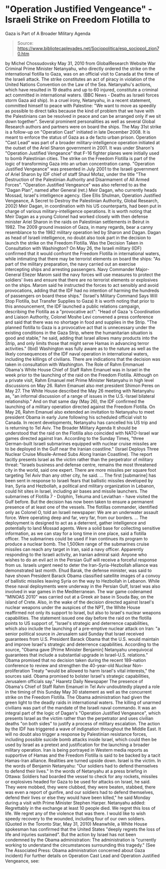 # "Operation Justified Vengeance" - Israeli Strike on Freedom Flotilla to 
Gaza is Part of A Broader Military Agenda

> Source: https://www.bibliotecapleyades.net/Sociopolitica/esp_sociopol_zion70.htm

by Michel Chossudovsky
May 31, 2010
from
GlobalResearch Website
War Criminal Prime Minister Netanyahu, who
directly ordered the strike on the international flotilla to Gaza, was
on an official visit to Canada at the time of the Israeli attack.
The strike constitutes an act of piracy in violation of the United
Nations Convention on the Law of the Sea.
Netanyahu's actions, which have resulted in 19 deaths and up to 60
injured, constitute a criminal act committed in international waters.
(BBC News - Deaths as Israeli forces storm Gaza aid ship).
In a cruel irony, Netanyahu, in a recent statement, committed himself to
peace with Palestine: "We want to move as speedily as possible to direct
talks because the kind of problem that we have with the Palestinians can
be resolved in peace and can be arranged only if we sit down together".
Several prominent personalities as well as several Global Research
authors and partners were on board the ships.
The May 31st strike is a follow-up on "Operation Cast" initiated in late
December 2008. It is meant to enforce the status of Gaza as a de facto urban
prison.
Operation "Cast Lead" was part of a broader military-intelligence operation
initiated at the outset of the Ariel Sharon government in 2001. It was under
Sharon's "Operation Justified Vengeance" that F-16 fighter planes were
initially used to bomb Palestinian cities. The strike on the Freedom
Flotilla is part of the logic of transforming Gaza into an urban
concentration camp.
"Operation Justified Vengeance" was presented in
July 2001 to the Israeli government of Ariel Sharon by IDF chief of staff
Shaul Mofaz, under the title "The Destruction of the Palestinian Authority
and Disarmament of All Armed Forces".
"Operation Justified Vengeance" was also
referred to as the "Dagan Plan", named after General (ret.) Meir Dagan, who
currently heads Mossad, Israel's intelligence agency. (See Ellis Shulman,
Operation Justified Vengeance, A Secret to Destroy the
Palestinian Authority, Global Research, 2002)
Meir Dagan, in coordination with his US
counterparts, had been put in charge of various military-intelligence
operations. It is worth noting that Meir Dagan as a young Colonel had worked
closely with then defense minister
Ariel Sharon in the raids on Palestinian
settlements in Beirut in 1982.
The 2009 ground invasion of Gaza, in many regards, bear a canny resemblance
to the 1982 military operation led by Sharon and Dagan.
Dagan as head of Israeli intelligence, no doubt also took part in the
decision to launch the strike on the Freedom Flotilla.
Was the Decision Taken
in Consultation with Washington?
On May 26, the Israeli military (IDF) confirmed that it would confront the
Freedom Flotilla in international waters, while intimating that there may be
terrorist elements on board the ships:
"As part of the military preparation, the
navy carried out an exercise intercepting ships and arresting
passengers.
Navy Commander Major-General Eliezer Marom said the navy forces will use
measures to protect the soldiers' lives and ensure that there are no
terrorist elements or explosives on the ships.
Marom said he instructed the forces to act sensibly and avoid
provocations, adding that the IDF had no intention of harming the
hundreds of passengers on board these ships."
(Israel's Military Command Says Will Stop
Flotilla, but Transfer Supplies to Gaza)
It is worth noting that prior to this
announcement, the IDF launched a public relations campaign, describing the
Flotilla as a "provocative act":
"Head of Gaza 's Coordination and Liaison
Authority, Colonel Moshe Levi convened a press conference and said that
there was no shortage in food and supplies in the Strip.
"The planned flotilla to Gaza is a provocative act that is unnecessary
under the existing conditions in the Gaza Strip, where the humanitarian
situation is good and stable," he said, adding that Israel allows many
products into the Strip, and only limits those that might serve Hamas in
advancing terror activities."
(Ibid)
Washington was fully aware as to the nature as
well as the likely consequences of the IDF naval operation in international
waters, including the killings of civilians.
There are indications that the decision was
taken in consultation with Washington.
The Role of Rahm
Emmanuel
Obama's White House Chief of Staff
Rahm Emanuel was in Israel in the week
prior to the launching of the raid on the Freedom Flotilla.
Although on a private visit, Rahm Emanuel met Prime Minister Netanyahu in
high level discussions on May 26. Rahm Emanuel also met president Shimon
Peres on May 27.
The White House described the May 26 meeting
with Netanyahu as,
"an informal discussion of a range of issues
in the U.S.-Israel bilateral relationship."
And on that same day (May 26), the IDF confirmed
the launching of a military operation directed against the Freedom Flotilla.
On May 26, Rahm Emanuel also extended an invitation to Netanyahu to meet
president Obama in early June following his scheduled official visit to
Canada.
In recent developments, Netanyahu has cancelled
his US trip and is returning to Tel Aviv.
The Broader Military
Agenda
It should be understood that the raid on the Flotilla also coincided with
NATO-Israel war games directed against Iran.
According to the Sunday Times,
"three German-built Israeli submarines
equipped with nuclear cruise missiles are to be deployed in the Gulf
near the Iranian coastline."
(Israel Deploys Three Nuclear Cruise
Missile-Armed Subs Along Iranian Coastline).
The report tacitly presents Israel as the victim
rather than the perpetrator of military threat:
"Israels business and defense centre,
remains the most threatened city in the world, said one expert. There
are more missiles per square foot targeting Tel Aviv than any other
city, he said.
... The first [submarine] has been sent in response to Israeli fears
that ballistic missiles developed by Iran, Syria and Hezbollah, a
political and military organization in Lebanon, could hit sites in
Israel, including air bases and missile launchers.
The submarines of Flotilla 7 - Dolphin, Tekuma and Leviathan - have
visited the Gulf before. But the decision has now been taken to ensure a
permanent presence of at least one of the vessels.
The flotillas commander, identified only as Colonel O, told an
Israeli newspaper:
We are an underwater assault force. Were operating
deep and far, very far, from our borders.
... The deployment is designed to act as a deterrent, gather
intelligence and potentially to land Mossad agents.
Were a solid base
for collecting sensitive information, as we can stay for a long time in
one place, said a flotilla officer.
The submarines could be used if Iran continues its program to produce
a nuclear bomb.
The 1,500km range of the submarines cruise missiles
can reach any target in Iran, said a navy officer.
Apparently responding to the Israeli activity, an Iranian admiral said:
Anyone who wishes to do an evil act in the Persian Gulf will receive a
forceful response from us.
Israels urgent need to deter the Iran-Syria-Hezbollah alliance was
demonstrated last month.
Ehud Barak, the defense minister, was said to
have shown President Barack Obama classified satellite images of a
convoy of ballistic missiles leaving Syria on the way to Hezbollah in
Lebanon.
While these naval deployments were underway in
the Persian Gulf, Israel was also involved in war games in the Mediterranean.
The war game codenamed "MINOAS 2010" was carried out at a Greek air base in
Souda Bay, on the island of Crete.
Also, in the wake of the decision directed against Israel's nuclear weapons
under the auspices of the NPT, the White House reaffirmed not only its
support to Israel, but also to Israel's nuclear weapons capabilities.
The
statement issued one day before the raid on the flotilla points to US
support of,
"Israel's strategic and deterrence capabilities, which also
include the launching of a pre-emptive nuclear attack on Iran:
"a senior political source in Jerusalem said Sunday that Israel received
guarantees from U.S. President
Barack Obama that the U.S. would maintain and
improve Israel's strategic and deterrence capabilities.
According to the source,
"Obama gave [Prime Minister Benjamin] Netanyahu
unequivocal guarantees that include a substantial upgrade in Israel-U.S.
relations."
Obama promised that no decision taken during the recent 189-nation
conference to review and strengthen the 40-year-old Nuclear
Non-proliferation Treaty "would be allowed to harm Israel's vital
interests," the sources said. Obama promised to bolster Israel's
strategic capabilities, Jerusalem officials say."
Haaretz Daily Newspaper
The presence of Obama's Chief of Staff Rahm Emanuel in Tel Aviv undoubtedly
played a role in the timing of
this Sunday May 30 statement as well as the
concurrent strike on the Freedom Flotilla.
The Obama administration had
given the green light to the deadly raids in international waters.
The killing of unarmed civilians was part of the mandate of the Israeli
naval commando. It was an integral part of the logic of Dagan's "Operation
Justified Vengeance", which presents Israel as the victim rather than the
perpetrator and uses civilian deaths "on both sides" to justify a process of
military escalation.
The action by the IDF has triggered a wave of indignation throughout the
Middle East.
It will no doubt also trigger a response by Palestinian
resistance forces, including possible suicide bomb attacks inside Israel,
which could then be used by Israel as a pretext and justification for the
launching a broader military operation.
Iran is being portrayed in Western media reports as supportive of Hamas and
the Freedom Flotilla is said to be backed by a tacit Hamas-Iran alliance.
Realities are turned upside down. Israel is the victim.
In the words of
Benjamin Netanyahu:
"Our soldiers had to defend themselves to defend their
lives."
In the words of Netanyahu at a press briefing in Ottawa:
Soldiers had boarded the vessel to check for any rockets, missiles or
explosives headed for Gaza to be used for attacks on Israel, he said. They
were mobbed, they were clubbed, they were beaten, stabbed, there was even a
report of gunfire, and our soldiers had to defend themselves, defend their
lives or else they would have been killed," he said Monday during a visit
with Prime Minister Stephen Harper.
Netanyahu added: Regrettably in the exchange at least 10 people died. We
regret this loss of life. We regret any of the violence that was there. I
would like to wish speedy recovery to the wounded, including four of our own
soldiers.
(Quoted in the Toronto Star, May 31, 2010)
Meanwhile, a White House spokesman has confirmed that the United States
"deeply regrets the loss of life and injuries sustained".
But the action by
Israel has not been condemned by the Obama administration:
The
administration is "currently working to understand the circumstances
surrounding this tragedy."
(See The Associated Press:
Obama administration
concerned about Gaza incident)
For further details on Operation Cast Lead and Operation Justified
Vengeance, see:
